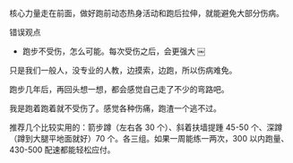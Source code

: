核心力量走在前面，做好跑前动态热身活动和跑后拉伸，就能避免大部分伤病。

错误观点

- 跑步不受伤，怎么可能。每次受伤之后，会更强大 ￼

只是我们一般人，没专业的人教，边摸索，边跑，所以伤病难免。

跑步几年后，再回头想一想，都会感觉自己走了不少的弯路吧。

我是跑着跑着就不受伤了。感觉各种伤痛，跑渣一个逃不过。

推荐几个比较实用的：箭步蹲（左右各 30 个）、斜着扶墙提踵 45-50 个、深蹲（蹲到大腿平地面就好）70 个。各三组。如果一周能练一两次，300 以内跑量、430-500 配速都能轻松应付。
